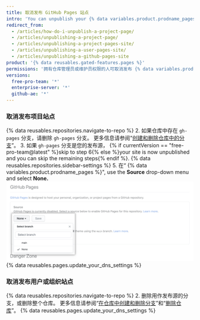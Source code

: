```yaml
---
title: 取消发布 GitHub Pages 站点
intro: 'You can unpublish your {% data variables.product.prodname_pages %} site so that the site is no longer available to {% if currentVersion == "free-pro-team@latest" %}the public{% else %}everyone using {% data variables.product.product_location %}{% endif %}.'
redirect_from:
  - /articles/how-do-i-unpublish-a-project-page/
  - /articles/unpublishing-a-project-page/
  - /articles/unpublishing-a-project-pages-site/
  - /articles/unpublishing-a-user-pages-site/
  - /articles/unpublishing-a-github-pages-site
product: '{% data reusables.gated-features.pages %}'
permissions: '拥有仓库管理员或维护员权限的人可取消发布 {% data variables.product.prodname_pages %} 站点。'
versions:
  free-pro-team: '*'
  enterprise-server: '*'
  github-ae: '*'
---
```


### 取消发布项目站点

{% data reusables.repositories.navigate-to-repo %}
2. 如果仓库中存在 `gh-pages` 分支，请删除 `gh-pages` 分支。 更多信息请参阅“[创建和删除仓库中的分支](/articles/creating-and-deleting-branches-within-your-repository#deleting-a-branch)”。
3. 如果 `gh-pages` 分支是您的发布源，
{% if currentVersion == "free-pro-team@latest" %}skip to step 6{% else %}your site is now unpublished and you can skip the remaining steps{% endif %}.
{% data reusables.repositories.sidebar-settings %}
5. 在“
{% data variables.product.prodname_pages %}", use the **Source** drop-down menu and select **None.**
  ![用于选择发布源的下拉菜单](/assets/images/help/pages/publishing-source-drop-down.png)
{% data reusables.pages.update_your_dns_settings %}

### 取消发布用户或组织站点

{% data reusables.repositories.navigate-to-repo %}
2. 删除用作发布源的分支，或删除整个仓库。 更多信息请参阅“[在仓库中创建和删除分支](/articles/creating-and-deleting-branches-within-your-repository#deleting-a-branch)”和“[删除仓库](/articles/deleting-a-repository)”。
{% data reusables.pages.update_your_dns_settings %}
